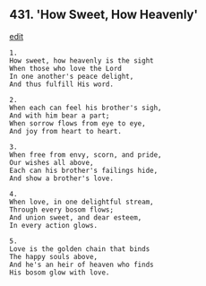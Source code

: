 
## 431.  'How Sweet, How Heavenly'
[edit](https://docs.google.com/document/d/1_Sgtm%2DW3PzdeXfHbGWq6Qqn%2DmWKNDSZP/edit?mode=html)



    1.
    How sweet, how heavenly is the sight 
    When those who love the Lord 
    In one another's peace delight, 
    And thus fulfill His word. 

    2.
    When each can feel his brother's sigh, 
    And with him bear a part; 
    When sorrow flows from eye to eye, 
    And joy from heart to heart. 

    3.
    When free from envy, scorn, and pride, 
    Our wishes all above, 
    Each can his brother's failings hide, 
    And show a brother's love. 

    4.
    When love, in one delightful stream, 
    Through every bosom flows; 
    And union sweet, and dear esteem, 
    In every action glows. 

    5.
    Love is the golden chain that binds 
    The happy souls above, 
    And he's an heir of heaven who finds 
    His bosom glow with love.
